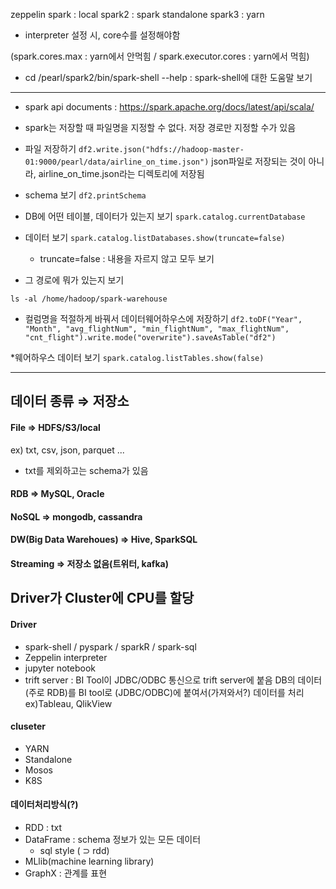 zeppelin
spark : local
spark2 : spark standalone
spark3 : yarn

- interpreter 설정 시, core수를 설정해야함

(spark.cores.max : yarn에서 안먹힘 / spark.executor.cores : yarn에서 먹힘)

- cd /pearl/spark2/bin/spark-shell --help : spark-shell에 대한 도움말 보기

---
* spark api documents 
: https://spark.apache.org/docs/latest/api/scala/

* spark는 저장할 때 파일명을 지정할 수 없다. 저장 경로만 지정할 수가 있음

* 파일 저장하기 
`df2.write.json("hdfs://hadoop-master-01:9000/pearl/data/airline_on_time.json")`
 json파일로 저장되는 것이 아니라, airline_on_time.json라는 디렉토리에 저장됨

* schema 보기
`df2.printSchema`

* DB에 어떤 테이블, 데이터가 있는지 보기
`spark.catalog.currentDatabase`
* 데이터 보기
`spark.catalog.listDatabases.show(truncate=false)`
	- truncate=false : 내용을 자르지 않고 모두 보기

* 그 경로에 뭐가 있는지 보기
```%sh
ls -al /home/hadoop/spark-warehouse
```

* 컬럼명을 적절하게 바꿔서 데이터웨어하우스에 저장하기
`df2.toDF("Year", "Month", "avg_flightNum", "min_flightNum", "max_flightNum", "cnt_flight").write.mode("overwrite").saveAsTable("df2")`

*웨어하우스 데이터 보기
`spark.catalog.listTables.show(false)`


---
## 데이터 종류 $\Rightarrow$ 저장소
#### File $\Rightarrow$ HDFS/S3/local
ex) txt, csv, json, parquet ...
- txt를 제외하고는 schema가 있음

#### RDB $\Rightarrow$ MySQL, Oracle

#### NoSQL $\Rightarrow$ mongodb, cassandra
#### DW(Big Data Warehoues) $\Rightarrow$ Hive, SparkSQL
#### Streaming $\Rightarrow$ 저장소 없음(트위터, kafka)

## Driver가 Cluster에 CPU를 할당
#### Driver 
- spark-shell / pyspark / sparkR / spark-sql
- Zeppelin interpreter
- jupyter notebook
- trift server :  BI Tool이 JDBC/ODBC 통신으로 trift server에 붙음
DB의 데이터(주로 RDB)를 BI tool로 (JDBC/ODBC)에 붙여서(가져와서?) 데이터를 처리 ex)Tableau, QlikView

#### cluseter
- YARN
- Standalone
- Mosos
- K8S

#### 데이터처리방식(?)
- RDD : txt
- DataFrame : schema 정보가 있는 모든 데이터
	- sql style ( $\supset$ rdd)
- MLlib(machine learning library)
- GraphX : 관계를 표현
